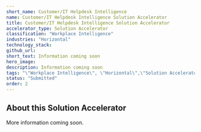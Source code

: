 ```yaml
---
short_name: Customer/IT Helpdesk Intelligence
name: Customer/IT Helpdesk Intelligence Solution Accelerator
title: Customer/IT Helpdesk Intelligence Solution Accelerator
accelerator_type: Solution Accelerator
classification: "Workplace Intelligence"
industries: "Horizontal"
technology_stack: 
github_url: 
short_text: Information coming soon
hero_image: 
description: Information coming soon
tags: "\"Workplace Intelligence\", \"Horizontal\",\"Solution Accelerator\""
status: "Submitted"
order: 2
---
```

## About this Solution Accelerator

More information coming soon.
